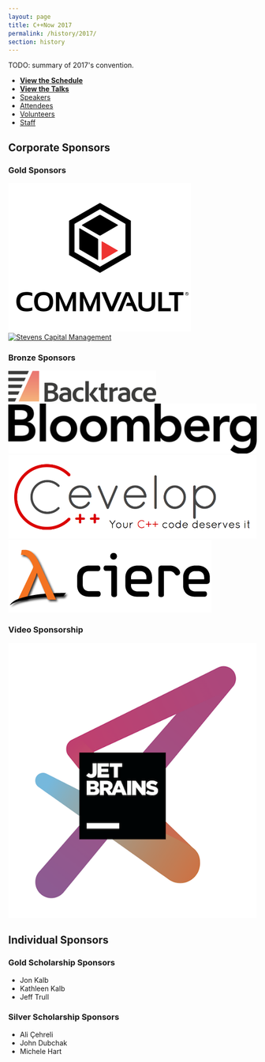 ```yaml
---
layout: page
title: C++Now 2017
permalink: /history/2017/
section: history
---
```


TODO: summary of 2017's convention.


* **[View the Schedule](/history/2017/schedule/)**
* **[View the Talks](/history/2017/talks/)**
* [Speakers](https://cppnow2017.sched.com/directory/speakers)
* [Attendees](https://cppnow2017.sched.com/directory/attendees)
* [Volunteers](https://cppnow2017.sched.com/directory/volunteers)
* [Staff](https://cppnow2017.sched.com/directory/artists)



## Corporate Sponsors

### Gold Sponsors

<a href="http://www.commvault.com/" class="sLink" target="_blank" rel="noopener noreferrer">
    <img src="/assets/img/sponsors/commvault.png" class="sImage" alt="Commvault">
</a>

<a href="http://scm-lp.com/" class="sLink" target="_blank" rel="noopener noreferrer">
    <img src="/assets/img/sponsors/scm.png" class="sImage" alt="Stevens Capital Management">
</a>

### Bronze Sponsors

<a href="https://backtrace.io/" class="sLink" target="_blank" rel="noopener noreferrer">
    <img src="/assets/img/sponsors/backtrace.png" class="sImage" alt="Backtrace">
</a>

<a href="https://www.techatbloomberg.com/" class="sLink" target="_blank" rel="noopener noreferrer">
    <img src="/assets/img/sponsors/bloomberg.png" class="sImage" alt="Bloomberg LLC">
</a>

<a href="https://www.cevelop.com/" class="sLink" target="_blank" rel="noopener noreferrer">
    <img src="/assets/img/sponsors/cevelop.png" class="sImage" alt="Cevelop">
</a>

<a href="http://ciere.com" class="sLink" target="_blank" rel="noopener noreferrer">
    <img src="/assets/img/sponsors/ciere.png" class="sImage" alt="Ciere Consulting">
</a>

### Video Sponsorship

<a href="http://www.jetbrains.com/" class="sLink" target="_blank" rel="noopener noreferrer">
    <img src="/assets/img/sponsors/jetbrains.png" class="sImage" alt="JetBrains">
</a>



## Individual Sponsors

### Gold Scholarship Sponsors

* Jon Kalb
* Kathleen Kalb
* Jeff Trull

### Silver Scholarship Sponsors

* Ali Çehreli
* John Dubchak
* Michele Hart
